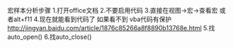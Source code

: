 宏样本分析步骤
1.打开office文档
2.不要启用代码
3.直接在视图->宏->查看宏
	或者alt+f11
4.现在就能看到代码了
	如果看不到
	vba代码有保护
	http://jingyan.baidu.com/article/1876c85266a8f8890b13768e.html
5.找auto_open()
6.找auto_close()